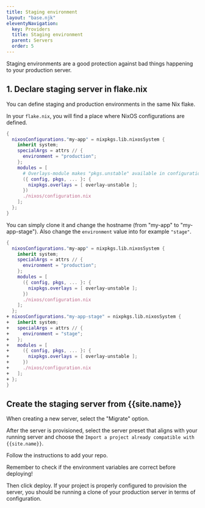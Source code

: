 ```yaml
---
title: Staging environment
layout: "base.njk"
eleventyNavigation:
  key: Providers
  title: Staging environment
  parent: Servers
  order: 5
---
```


Staging environments are a good protection against bad things happening to your production server.

## 1. Declare staging server in flake.nix

You can define staging and production environments in the same Nix flake.

In your `flake.nix`, you will find a place where NixOS configurations are defined.

```nix
{
  nixosConfigurations."my-app" = nixpkgs.lib.nixosSystem {
    inherit system;
    specialArgs = attrs // {
      environment = "production";
    };
    modules = [
      # Overlays-module makes "pkgs.unstable" available in configuration.nix
      ({ config, pkgs, ... }: {
        nixpkgs.overlays = [ overlay-unstable ];
      })
      ./nixos/configuration.nix
    ];
  };
}
```

You can simply clone it and change the hostname (from "my-app" to "my-app-stage"). Also change the `environment` value into for example `"stage"`.

```nix
{
  nixosConfigurations."my-app" = nixpkgs.lib.nixosSystem {
    inherit system;
    specialArgs = attrs // {
      environment = "production";
    };
    modules = [
      ({ config, pkgs, ... }: {
        nixpkgs.overlays = [ overlay-unstable ];
      })
      ./nixos/configuration.nix
    ];
  };
+ nixosConfigurations."my-app-stage" = nixpkgs.lib.nixosSystem {
+   inherit system;
+   specialArgs = attrs // {
+     environment = "stage";
+   };
+   modules = [
+     ({ config, pkgs, ... }: {
+       nixpkgs.overlays = [ overlay-unstable ];
+     })
+     ./nixos/configuration.nix
+   ];
+ };
}
```

## Create the staging server from {{site.name}}

When creating a new server, select the "Migrate" option.

After the server is provisioned, select the server preset that aligns with your running server and choose the `Import a project already compatible with {{site.name}}`.

Follow the instructions to add your repo.

<div class="bg-blue-100 rounded-lg py-5 px-6 mb-4 text-base text-blue-700 mb-3" role="alert">
  Remember to check if the environment variables are correct before deploying!
</div>

Then click deploy. If your project is properly configured to provision the server, you should be running a clone of your production server in terms of configuration.
